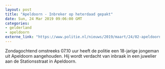 ```yaml
---
layout: post
title: "Apeldoorn - Inbreker op heterdaad gepakt"
date: Sun, 24 Mar 2019 09:06:00 GMT
categories: 
- gelderland 
- apeldoorn 
externe_link: "https://www.politie.nl/nieuws/2019/maart/24/02-apeldoorn-inbreker-op-heterdaad-gepakt.html"
---
```


Zondagochtend omstreeks 07.10 uur heeft de politie een 18-jarige jongeman uit Apeldoorn aangehouden. Hij wordt verdacht van inbraak in een juwelier aan de Stationsstraat in Apeldoorn.
